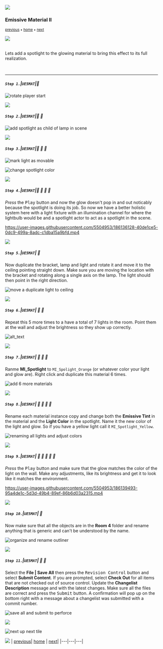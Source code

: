 ![](../images/line3.png)

### Emissive Material II

<sub>[previous](../illumination/README.md#user-content-emissive-material) • [home](../README.md#user-content-ue5-intro-to-materials) • [next](../two-sided/README.md#user-content-two-sided-material)</sub>

![](../images/line3.png)

<img src="https://via.placeholder.com/1000x4/45D7CA/45D7CA" alt="drawing" height="4px"/>

Lets add a spotlight to the glowing material to bring this effect to its full realization.

<br>

---

##### `Step 1.`\|`UE5MAT`|:small_blue_diamond:


![rotate player start](images/emissiveTint.png)


![](../images/line2.png)

##### `Step 2.`\|`UE5MAT`|:small_blue_diamond: :small_blue_diamond: 

![add spotlight as child of lamp in scene](images/addSpotlight.png)



![](../images/line2.png)

##### `Step 3.`\|`UE5MAT`|:small_blue_diamond: :small_blue_diamond: :small_blue_diamond:

![mark light as movable](images/movable.png)


![change spotlight color](images/spotLight.png)

![](../images/line2.png)

##### `Step 4.`\|`UE5MAT`|:small_blue_diamond: :small_blue_diamond: :small_blue_diamond: :small_blue_diamond:

*Press* the <kbd>Play</kbd> button and now the glow doesn't pop in and out noticably because the spotlight is doing its job.  So now we have a better holistic system here with a light fixture with an illumination channel for where the lightbulb would be and a spotlight actor to act as a spotlight in the scene.

https://user-images.githubusercontent.com/5504953/186136128-40de1ce5-0dc9-499a-8adc-c1dba15a9bfd.mp4

![](../images/line2.png)

##### `Step 5.`\|`UE5MAT`| :small_orange_diamond:

Now duplicate the bracket, lamp and light and rotate it and move it to the ceiling pointing straight down. Make sure you are moving the location with the bracket and rotating along a single axis on the lamp.  The light should then point in the right direction.

![move a duplicate light to ceiling](images/dupeMove.png)

![](../images/line2.png)

##### `Step 6.`\|`UE5MAT`| :small_orange_diamond: :small_blue_diamond:

Repeat this 5 more times to a have a total of 7 lights in the room.  Point them at the wall and adjust the brightness so they show up correctly.

![alt_text](images/add5MoreLights.png)

![](../images/line2.png)

##### `Step 7.`\|`UE5MAT`| :small_orange_diamond: :small_blue_diamond: :small_blue_diamond:

Ranme **MI_Spotlight** to `MI_Spolight_Orange` (or whatever color your light and glow are). Right click and duplicate this material 6 times. 

![add 6 more materials](images/duplicate6.png)

![](../images/line2.png)

##### `Step 8.`\|`UE5MAT`| :small_orange_diamond: :small_blue_diamond: :small_blue_diamond: :small_blue_diamond:

Rename each material instance copy and change both the **Emissive Tint** in the material and the **Light Color** in the spotlight. Name it the new color of the light and glow.  So if you have a yellow light call it `MI_Spotlight_Yellow`.

![renaming all lights and adjust colors](images/adjust6tintsColors.png)

![](../images/line2.png)

##### `Step 9.`\|`UE5MAT`| :small_orange_diamond: :small_blue_diamond: :small_blue_diamond: :small_blue_diamond: :small_blue_diamond:

*Press* the <kbd>Play</kbd> button and make sure that the glow matches the color of the light on the wall.  Make any adjustments, like its brightness and get it to look like it matches the environment.

https://user-images.githubusercontent.com/5504953/186139493-95a4de1c-5d3d-49b4-89ef-86b6d03a2315.mp4

![](../images/line2.png)

##### `Step 10.`\|`UE5MAT`| :large_blue_diamond:

Now make sure that all the objects are in the **Room 4** folder and rename anything that is generic and can't be understood by the name.

![organize and rename outliner](images/organizeAndRenameOutliner.png)

![](../images/line2.png)

##### `Step 11.`\|`UE5MAT`| :large_blue_diamond: :small_blue_diamond: 

Select the **File | Save All** then press the <kbd>Revision Control</kbd> button and select **Submit Content**.  If you are prompted, select **Check Out** for all items that are not checked out of source control. Update the **Changelist Description** message and with the latest changes. Make sure all the files are correct and press the <kbd>Submit</kbd> button. A confirmation will pop up on the bottom right with a message about a changelist was submitted with a commit number.

![save all and submit to perforce](images/submitP4.png)

![](../images/line.png)

<!-- <img src="https://via.placeholder.com/1000x100/45D7CA/000000/?text=Next Up - Two Sided Material"> -->
![next up next tile](images/banner.png)

![](../images/line.png)
| [previous](../illumination/README.md#user-content-emissive-material)| [home](../README.md#user-content-ue5-intro-to-materials) | [next](../two-sided/README.md#user-content-two-sided-material)|
|---|---|---|
